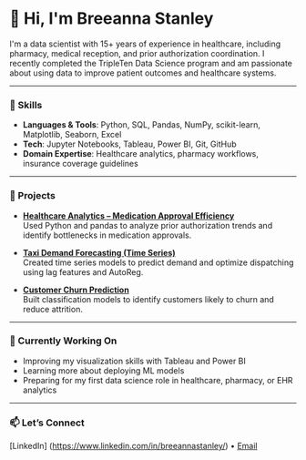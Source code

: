 # 👋 Hi, I'm Breeanna Stanley

I'm a data scientist with 15+ years of experience in healthcare, including pharmacy, medical reception, and prior authorization coordination. I recently completed the TripleTen Data Science program and am passionate about using data to improve patient outcomes and healthcare systems.

---

### 🧠 Skills
- **Languages & Tools**: Python, SQL, Pandas, NumPy, scikit-learn, Matplotlib, Seaborn, Excel
- **Tech**: Jupyter Notebooks, Tableau, Power BI, Git, GitHub
- **Domain Expertise**: Healthcare analytics, pharmacy workflows, insurance coverage guidelines

---

### 💼 Projects
- **[Healthcare Analytics – Medication Approval Efficiency](https://github.com/yourrepo)**  
  Used Python and pandas to analyze prior authorization trends and identify bottlenecks in medication approvals.

- **[Taxi Demand Forecasting (Time Series)](https://github.com/yourrepo)**  
  Created time series models to predict demand and optimize dispatching using lag features and AutoReg.

- **[Customer Churn Prediction](https://github.com/yourrepo)**  
  Built classification models to identify customers likely to churn and reduce attrition.

---

### 🚀 Currently Working On
- Improving my visualization skills with Tableau and Power BI
- Learning more about deploying ML models
- Preparing for my first data science role in healthcare, pharmacy, or EHR analytics

---

### 📫 Let’s Connect
[LinkedIn] (https://www.linkedin.com/in/breeannastanley/) • [Email](breeanna.stanley@yahoo.com)
